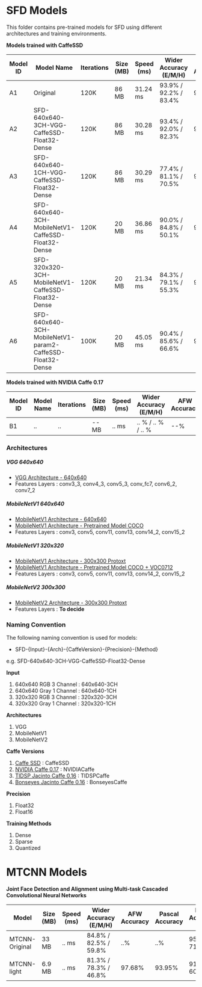 # SFD Models
This folder contains pre-trained models for SFD using different architectures and training environments.

__Models trained with CaffeSSD__

| Model ID    | Model Name    | Iterations   | Size (MB)   | Speed (ms)  | Wider Accuracy (E/M/H) | AFW Accuracy | Pascal Accuracy | FDDB Accuracy (D/C) | UFDD Accuracy | Download URL |
| ------------- | ------------- | ------------- |-------------|-------------| --------------| ----------------| --------------| --------------| --------------| --------------|
| A1 | Original                                        | 120K | 86 MB | 31.24 ms | 93.9% / 92.2% / 83.4%| 99.86% | 98.49% | 98.2% / 75.72% | 72.2% | [link](https://drive.google.com/file/d/1CboBIsjcDQ-FC1rMES6IjTl6sYQDoD6u/view) |
| A2 | SFD-640x640-3CH-VGG-CaffeSSD-Float32-Dense      | 120K | 86 MB | 30.28 ms | 93.4% / 92.0% / 82.3%| 99.45% | 97.71% | 97.8% / 74.99% | 69.9% | [link](https://drive.google.com/drive/u/0/folders/1WbTmDlUst-90lB8NC_KtcE11v49wW7W2) |
| A3 | SFD-640x640-1CH-VGG-CaffeSSD-Float32-Dense      | 120K | 86 MB | 30.29 ms | 77.4% / 81.1% / 70.5% | 98.93% | 97.24% | 95.9% / 73.5% | 44.9% | [link](https://drive.google.com/open?id=1fudH6TU29F0oOVlIE2trulzCdhmJqJUh) |
| A4 | SFD-640x640-3CH-MobileNetV1-CaffeSSD-Float32-Dense      | 120K | 20 MB | 36.86 ms | 90.0% / 84.8% / 50.1% | 98.36% | 97.27% | 92.6% / 70.83% | 49.7% | [link](https://drive.google.com/open?id=1ROB_Jfjy5PO9V5Xrr72yxqKVWDxNFUkl) |
| A5 | SFD-320x320-3CH-MobileNetV1-CaffeSSD-Float32-Dense      | 120K | 20 MB | 21.34 ms | 84.3% / 79.1% / 55.3% | 97.45% | 96.04% | 90.0% / 68.42% | 43.9% | [link](https://drive.google.com/drive/folders/1nrcekK5sLOUL3zVCzBaORwZTKw6mXnxM?usp=sharing) |
| A6 | SFD-640x640-3CH-MobileNetV1-param2-CaffeSSD-Float32-Dense      | 100K | 20 MB | 45.05 ms | 90.4% / 85.6% / 66.6% | 98.40% | 97.49% | 94.38% / 72.23% | 56.1% | [link](https://drive.google.com/open?id=1bf4Y0zcjmjKcxZttd-atGl3ifJzUIgfD) |

__Models trained with NVIDIA Caffe 0.17__

| Model ID    | Model Name    | Iterations   | Size (MB)   | Speed (ms)  | Wider Accuracy (E/M/H) | AFW Accuracy | Pascal Accuracy |FDDB Accuracy (D/C) | Download URL |
| ------------- | ------------- | ------------- |-------------|-------------| --------------| ----------------| --------------| --------------| --------------|
| B1 | ..     | .. | -- MB | .. ms | .. % / .. % / .. % | --% | --% | --% / --% | .. |

### Architectures

##### VGG 640x640
- [VGG Architecture - 640x640](https://github.com/oylz/SFD/blob/master/model/deploy.prototxt)
- Features Layers : conv3_3, conv4_3, conv5_3, conv_fc7, conv6_2, conv7_2

##### MobileNetV1 640x640
- [MobileNetV1 Architecture - 640x640]()
- [MobileNetV1 Architecture - Pretrained Model COCO](https://drive.google.com/open?id=0B3gersZ2cHIxVFI1Rjd5aDgwOG8)
- Features Layers : conv3, conv5, conv11, conv13, conv14_2, conv15_2

##### MobileNetV1 320x320
- [MobileNetV1 Architecture - 300x300 Protoxt](https://github.com/chuanqi305/MobileNet-SSD/blob/master/MobileNetSSD_deploy.prototxt)
- [MobileNetV1 Architecture - Pretrained Model COCO + VOC0712](https://drive.google.com/open?id=0B3gersZ2cHIxVFI1Rjd5aDgwOG8)
- Features Layers : conv3, conv5, conv11, conv13, conv14_2, conv15_2

##### MobileNetV2 300x300
- [MobileNetV2 Architecture - 300x300 Protoxt](https://github.com/chuanqi305/MobileNetv2-SSDLite/blob/master/train.prototxt)
- Features Layers : __To decide__


### Naming Convention
The following naming convention is used for models:

+ SFD-{Input}-{Arch}-{CaffeVersion}-{Precision}-{Method}

e.g. SFD-640x640-3CH-VGG-CaffeSSD-Float32-Dense

__Input__
1. 640x640 RGB 3 Channel : 640x640-3CH
2. 640x640 Gray 1 Channel : 640x640-1CH
3. 320x320 RGB 3 Channel : 320x320-3CH
4. 320x320 Gray 1 Channel : 320x320-1CH

__Architectures__
1. VGG
2. MobileNetV1
3. MobileNetV2

__Caffe Versions__
1. [Caffe SSD](https://github.com/weiliu89/caffe/tree/ssd) : CaffeSSD
2. [NVIDIA Caffe 0.17](https://github.com/NVIDIA/caffe) : NVIDIACaffe
3. [TIDSP Jacinto Caffe 0.16](https://github.com/tidsp/caffe-jacinto) : TIDSPCaffe
4. [Bonseyes Jacinto Caffe 0.16](https://github.com/bonseyes/caffe-jacinto) : BonseyesCaffe

__Precision__
1. Float32
2. Float16

__Training Methods__
1. Dense
2. Sparse
3. Quantized



# MTCNN Models

__Joint Face Detection and Alignment using Multi-task Cascaded Convolutional Neural Networks__


|   Model   |  Size (MB)  | Speed (ms) | Wider Accuracy (E/M/H) | AFW Accuracy | Pascal Accuracy |FDDB Accuracy (D/C) |UFDD Accuracy | Download URL |
| ------------- | ------------- | ------------- |-------------|-------------| --------------| ----------------| --------------| --------------| 
| MTCNN-Original | 33 MB   | .. ms | 84.8% / 82.5% / 59.8% | ..% | ..% | 95.05% / 71.37% | ..% | [link](https://kpzhang93.github.io/MTCNN_face_detection_alignment/index.html) |
| MTCNN-light | 6.9 MB   | .. ms | 81.3% / 78.3% / 46.8% | 97.68% | 93.95% | 91.42% / 60.06% | 42.1%| [link](https://github.com/ghimiredhikura/MTCNN-light-face-detection) |
